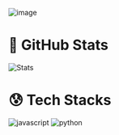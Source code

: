 ![image](https://github.com/whyh3ra/readme/blob/main/a_daed996741f7a3a854a43032ae3a70e9.gif)

# 🥶 GitHub Stats
![Stats](https://github-readme-stats.vercel.app/api?username=whyh3ra&hide=contribs,prs)

# 😰 Tech Stacks
![javascript](https://img.shields.io/badge/Javascript-white?style=for-the-badge&logo=javascript)
![python](https://img.shields.io/badge/Python-white?style=for-the-badge&logo=python)


